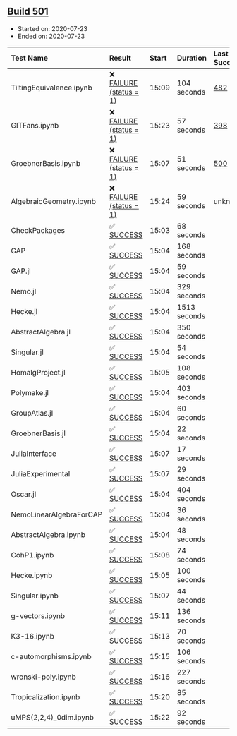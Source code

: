## [Build 501](https://oscarci.mathematik.uni-kl.de/job/oscar-stable/501/)

* Started on: 2020-07-23
* Ended on: 2020-07-23

| Test Name    | Result | Start | Duration | Last Success | First Failure |
|:-------------|:-------|:------|:---------|:-------------|:--------------|
| TiltingEquivalence.ipynb | ❌ [FAILURE (status = 1)](https://oscarci.mathematik.uni-kl.de/job/oscar-stable/501/artifact/logs/build-501/TiltingEquivalence.ipynb.log) | 15:09 | 104 seconds | [482](https://oscarci.mathematik.uni-kl.de/job/oscar-stable/482/) | [483](https://oscarci.mathematik.uni-kl.de/job/oscar-stable/483/) |
| GITFans.ipynb | ❌ [FAILURE (status = 1)](https://oscarci.mathematik.uni-kl.de/job/oscar-stable/501/artifact/logs/build-501/GITFans.ipynb.log) | 15:23 | 57 seconds | [398](https://oscarci.mathematik.uni-kl.de/job/oscar-stable/398/) | [399](https://oscarci.mathematik.uni-kl.de/job/oscar-stable/399/) |
| GroebnerBasis.ipynb | ❌ [FAILURE (status = 1)](https://oscarci.mathematik.uni-kl.de/job/oscar-stable/501/artifact/logs/build-501/GroebnerBasis.ipynb.log) | 15:07 | 51 seconds | [500](https://oscarci.mathematik.uni-kl.de/job/oscar-stable/500/) | [501](https://oscarci.mathematik.uni-kl.de/job/oscar-stable/501/) |
| AlgebraicGeometry.ipynb | ❌ [FAILURE (status = 1)](https://oscarci.mathematik.uni-kl.de/job/oscar-stable/501/artifact/logs/build-501/AlgebraicGeometry.ipynb.log) | 15:24 | 59 seconds | unknown | unknown |
| CheckPackages | ✅ [SUCCESS](https://oscarci.mathematik.uni-kl.de/job/oscar-stable/501/artifact/logs/build-501/CheckPackages.log) | 15:03 | 68 seconds |  |  |
| GAP | ✅ [SUCCESS](https://oscarci.mathematik.uni-kl.de/job/oscar-stable/501/artifact/logs/build-501/GAP.log) | 15:04 | 168 seconds |  |  |
| GAP.jl | ✅ [SUCCESS](https://oscarci.mathematik.uni-kl.de/job/oscar-stable/501/artifact/logs/build-501/GAP.jl.log) | 15:04 | 59 seconds |  |  |
| Nemo.jl | ✅ [SUCCESS](https://oscarci.mathematik.uni-kl.de/job/oscar-stable/501/artifact/logs/build-501/Nemo.jl.log) | 15:04 | 329 seconds |  |  |
| Hecke.jl | ✅ [SUCCESS](https://oscarci.mathematik.uni-kl.de/job/oscar-stable/501/artifact/logs/build-501/Hecke.jl.log) | 15:04 | 1513 seconds |  |  |
| AbstractAlgebra.jl | ✅ [SUCCESS](https://oscarci.mathematik.uni-kl.de/job/oscar-stable/501/artifact/logs/build-501/AbstractAlgebra.jl.log) | 15:04 | 350 seconds |  |  |
| Singular.jl | ✅ [SUCCESS](https://oscarci.mathematik.uni-kl.de/job/oscar-stable/501/artifact/logs/build-501/Singular.jl.log) | 15:04 | 54 seconds |  |  |
| HomalgProject.jl | ✅ [SUCCESS](https://oscarci.mathematik.uni-kl.de/job/oscar-stable/501/artifact/logs/build-501/HomalgProject.jl.log) | 15:05 | 108 seconds |  |  |
| Polymake.jl | ✅ [SUCCESS](https://oscarci.mathematik.uni-kl.de/job/oscar-stable/501/artifact/logs/build-501/Polymake.jl.log) | 15:04 | 403 seconds |  |  |
| GroupAtlas.jl | ✅ [SUCCESS](https://oscarci.mathematik.uni-kl.de/job/oscar-stable/501/artifact/logs/build-501/GroupAtlas.jl.log) | 15:04 | 60 seconds |  |  |
| GroebnerBasis.jl | ✅ [SUCCESS](https://oscarci.mathematik.uni-kl.de/job/oscar-stable/501/artifact/logs/build-501/GroebnerBasis.jl.log) | 15:04 | 22 seconds |  |  |
| JuliaInterface | ✅ [SUCCESS](https://oscarci.mathematik.uni-kl.de/job/oscar-stable/501/artifact/logs/build-501/JuliaInterface.log) | 15:07 | 17 seconds |  |  |
| JuliaExperimental | ✅ [SUCCESS](https://oscarci.mathematik.uni-kl.de/job/oscar-stable/501/artifact/logs/build-501/JuliaExperimental.log) | 15:07 | 29 seconds |  |  |
| Oscar.jl | ✅ [SUCCESS](https://oscarci.mathematik.uni-kl.de/job/oscar-stable/501/artifact/logs/build-501/Oscar.jl.log) | 15:04 | 404 seconds |  |  |
| NemoLinearAlgebraForCAP | ✅ [SUCCESS](https://oscarci.mathematik.uni-kl.de/job/oscar-stable/501/artifact/logs/build-501/NemoLinearAlgebraForCAP.log) | 15:04 | 36 seconds |  |  |
| AbstractAlgebra.ipynb | ✅ [SUCCESS](https://oscarci.mathematik.uni-kl.de/job/oscar-stable/501/artifact/logs/build-501/AbstractAlgebra.ipynb.log) | 15:04 | 48 seconds |  |  |
| CohP1.ipynb | ✅ [SUCCESS](https://oscarci.mathematik.uni-kl.de/job/oscar-stable/501/artifact/logs/build-501/CohP1.ipynb.log) | 15:08 | 74 seconds |  |  |
| Hecke.ipynb | ✅ [SUCCESS](https://oscarci.mathematik.uni-kl.de/job/oscar-stable/501/artifact/logs/build-501/Hecke.ipynb.log) | 15:05 | 100 seconds |  |  |
| Singular.ipynb | ✅ [SUCCESS](https://oscarci.mathematik.uni-kl.de/job/oscar-stable/501/artifact/logs/build-501/Singular.ipynb.log) | 15:07 | 44 seconds |  |  |
| g-vectors.ipynb | ✅ [SUCCESS](https://oscarci.mathematik.uni-kl.de/job/oscar-stable/501/artifact/logs/build-501/g-vectors.ipynb.log) | 15:11 | 136 seconds |  |  |
| K3-16.ipynb | ✅ [SUCCESS](https://oscarci.mathematik.uni-kl.de/job/oscar-stable/501/artifact/logs/build-501/K3-16.ipynb.log) | 15:13 | 70 seconds |  |  |
| c-automorphisms.ipynb | ✅ [SUCCESS](https://oscarci.mathematik.uni-kl.de/job/oscar-stable/501/artifact/logs/build-501/c-automorphisms.ipynb.log) | 15:15 | 106 seconds |  |  |
| wronski-poly.ipynb | ✅ [SUCCESS](https://oscarci.mathematik.uni-kl.de/job/oscar-stable/501/artifact/logs/build-501/wronski-poly.ipynb.log) | 15:16 | 227 seconds |  |  |
| Tropicalization.ipynb | ✅ [SUCCESS](https://oscarci.mathematik.uni-kl.de/job/oscar-stable/501/artifact/logs/build-501/Tropicalization.ipynb.log) | 15:20 | 85 seconds |  |  |
| uMPS(2,2,4)_0dim.ipynb | ✅ [SUCCESS](https://oscarci.mathematik.uni-kl.de/job/oscar-stable/501/artifact/logs/build-501/uMPS-2-2-4-_0dim.ipynb.log) | 15:22 | 92 seconds |  |  |
